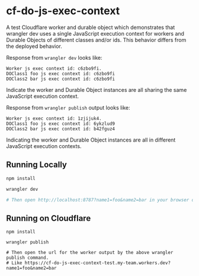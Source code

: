 # cf-do-js-exec-context

A test Cloudflare worker and durable object which demonstrates that
wrangler dev uses a single JavaScript execution context for workers and
Durable Objects of different classes and/or ids. This behavior differs from
the deployed behavior.

Response from `wrangler dev` looks like:

```
Worker js exec context id: c6zbo9fi.
DOClass1 foo js exec context id: c6zbo9fi
DOClass2 bar js exec context id: c6zbo9fi
```

Indicate the worker and Durable Object instances are all sharing the same
JavaScript execution context.

Response from `wrangler publish` output looks like:

```
Worker js exec context id: 1zjijuk4.
DOClass1 foo js exec context id: 6ykzlud9
DOClass2 bar js exec context id: b42fguz4
```

Indicating the worker and Durable Object instances are all in different
JavaScript execution contexts.

## Running Locally

```bash
npm install

wrangler dev

# Then open http://localhost:8787?name1=foo&name2=bar in your browser of choice.
```

## Running on Cloudflare

```
npm install

wrangler publish

# Then open the url for the worker output by the above wrangler publish command.
# Like https://cf-do-js-exec-context-test.my-team.workers.dev?name1=foo&name2=bar
```
